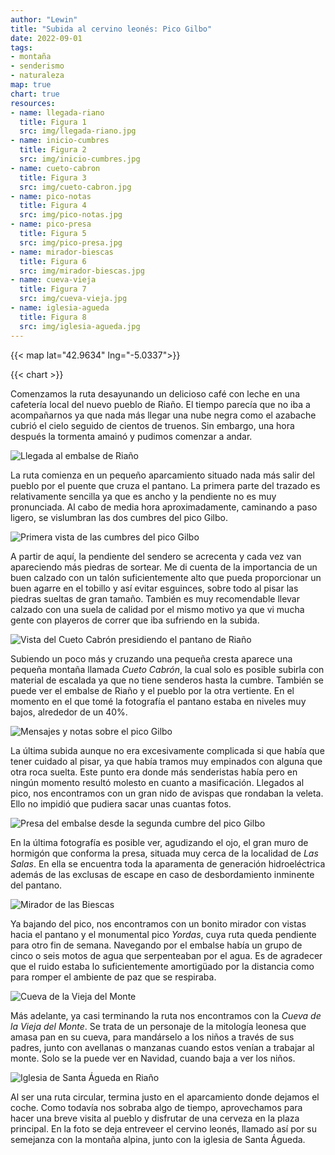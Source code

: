 ```yaml
---
author: "Lewin"
title: "Subida al cervino leonés: Pico Gilbo"
date: 2022-09-01
tags:
- montaña
- senderismo
- naturaleza
map: true
chart: true
resources:
- name: llegada-riano
  title: Figura 1
  src: img/llegada-riano.jpg
- name: inicio-cumbres
  title: Figura 2
  src: img/inicio-cumbres.jpg
- name: cueto-cabron
  title: Figura 3
  src: img/cueto-cabron.jpg
- name: pico-notas
  title: Figura 4
  src: img/pico-notas.jpg
- name: pico-presa
  title: Figura 5
  src: img/pico-presa.jpg
- name: mirador-biescas
  title: Figura 6
  src: img/mirador-biescas.jpg
- name: cueva-vieja
  title: Figura 7
  src: img/cueva-vieja.jpg
- name: iglesia-agueda
  title: Figura 8
  src: img/iglesia-agueda.jpg
---
```


{{< map lat="42.9634" lng="-5.0337">}}

{{< chart >}}

Comenzamos la ruta desayunando un delicioso café con leche en una cafetería local  del nuevo pueblo de Riaño. El tiempo parecía que no iba a acompañarnos ya que nada más llegar una nube negra como el azabache cubrió el cielo seguido de cientos de truenos. Sin embargo, una hora después la tormenta amainó y pudimos comenzar a andar.

![Llegada al embalse de Riaño](llegada-riano)

La ruta comienza en un pequeño aparcamiento situado nada más salir del pueblo por el puente que cruza el pantano. La primera parte del trazado es relativamente sencilla ya que es ancho y la pendiente no es muy pronunciada. Al cabo de media hora aproximadamente, caminando a paso ligero, se vislumbran las dos cumbres del pico Gilbo.

![Primera vista de las cumbres del pico Gilbo](inicio-cumbres)

A partir de aquí, la pendiente del sendero se acrecenta y cada vez van apareciendo más piedras de sortear. Me di cuenta de la importancia de un buen calzado con un talón suficientemente alto que pueda proporcionar un buen agarre en el tobillo y así evitar esguinces, sobre todo al pisar las piedras sueltas de gran tamaño. También es muy recomendable llevar calzado con una suela de calidad por el mismo motivo ya que vi mucha gente con playeros de correr que iba sufriendo en la subida.

![Vista del Cueto Cabrón presidiendo el pantano de Riaño](cueto-cabron)

Subiendo un poco más y cruzando una pequeña cresta aparece una pequeña montaña llamada *Cueto Cabrón*, la cual solo es posible subirla con material de escalada ya que no tiene senderos hasta la cumbre. También se puede ver el embalse de Riaño y el pueblo por la otra vertiente. En el momento en el que tomé la fotografía el pantano estaba en niveles muy bajos, alrededor de un 40%.

![Mensajes y notas sobre el pico Gilbo](pico-notas)

La última subida aunque no era excesivamente complicada si que había que tener cuidado al pisar, ya que había tramos muy empinados con alguna que otra roca suelta. Este punto era donde más senderistas había pero en ningún momento resultó molesto en cuanto a masificación. Llegados al pico, nos encontramos con un gran nido de avispas que rondaban la veleta. Ello no impidió que pudiera sacar unas cuantas fotos.

![Presa del embalse desde la segunda cumbre del pico Gilbo](pico-presa)

En la última fotografía es posible ver, agudizando el ojo, el gran muro de hormigón que conforma la presa, situada muy cerca de la localidad de *Las Salas*. En ella se encuentra toda la aparamenta de generación hidroeléctrica además de las exclusas de escape en caso de desbordamiento inminente del pantano.

![Mirador de las Biescas](mirador-biescas)

Ya bajando del pico, nos encontramos con un bonito mirador con vistas hacia el pantano y el monumental pico *Yordas*, cuya ruta queda pendiente para otro fin de semana. Navegando por el embalse había un grupo de cinco o seis motos de agua que serpenteaban por el agua. Es de agradecer que el ruido estaba lo suficientemente amortigüado por la distancia como para romper el ambiente de paz que se respiraba.

![Cueva de la Vieja del Monte](cueva-vieja)

Más adelante, ya casi terminando la ruta nos encontramos con la *Cueva de la Vieja del Monte*. Se trata de un personaje de la mitología leonesa que amasa pan en su cueva, para mandárselo a los niños a través de sus padres, junto con avellanas o manzanas cuando estos venían a trabajar al monte. Solo se la puede ver en Navidad, cuando baja a ver los niños.

![Iglesia de Santa Águeda en Riaño](iglesia-agueda)

Al ser una ruta circular, termina justo en el aparcamiento donde dejamos el coche. Como todavía nos sobraba algo de tiempo, aprovechamos para hacer una breve visita al pueblo y disfrutar de una cerveza en la plaza principal. En la foto se deja entreveer el cervino leonés, llamado así por su semejanza con la montaña alpina, junto con la iglesia de Santa Águeda.